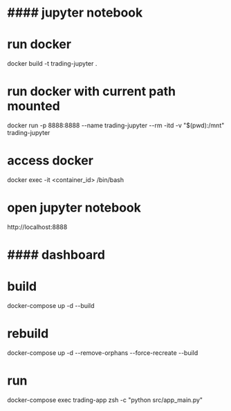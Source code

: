 
# #### jupyter notebook
# run docker
docker build -t trading-jupyter .

# run docker with current path mounted
docker run -p 8888:8888 --name trading-jupyter --rm -itd -v "$(pwd):/mnt" trading-jupyter 

# access docker
docker exec -it <container_id> /bin/bash

# open jupyter notebook
http://localhost:8888


# #### dashboard
# build
docker-compose up -d --build

# rebuild 
docker-compose up -d --remove-orphans --force-recreate --build 

# run
docker-compose exec trading-app zsh -c "python src/app_main.py"


